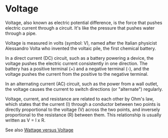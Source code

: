 # Voltage

Voltage, also known as electric potential difference, is the force that pushes electric current through a circuit. It's like the pressure that pushes water through a pipe.

Voltage is measured in volts (symbol: V), named after the Italian physicist Alessandro Volta who invented the voltaic pile, the first chemical battery.

In a direct current (DC) circuit, such as a battery powering a device, the voltage pushes the electric current consistently in one direction. The battery has a positive terminal (+) and a negative terminal (-), and the voltage pushes the current from the positive to the negative terminal.

In an alternating current (AC) circuit, such as the power from a wall outlet, the voltage causes the current to switch directions (or "alternate") regularly.

Voltage, current, and resistance are related to each other by Ohm's law, which states that the current (I) through a conductor between two points is directly proportional to the voltage (V) across the two points, and inversely proportional to the resistance (R) between them. This relationship is usually written as V = I x R.

See also [Wattage versus Voltage](./wattage-vs-voltage.md)
